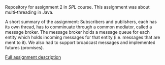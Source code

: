 Repository for assignment 2 in _SPL_ course. This assignment was about multi-threading in Java.

A short summary of the assignment:
Subscribers and publishers, each has its own thread, has to comminuate through a common mediator, called a message broker.
The message broker holds a message queue for each entity which holds incoming messages for that entity (i.e. messages that are ment to it).
We also had to support broadcast messages and implemented futures (promises).

[Full assignment description](https://www.cs.bgu.ac.il/~spl201/index.php?page=Assignments.Assignment_2)
